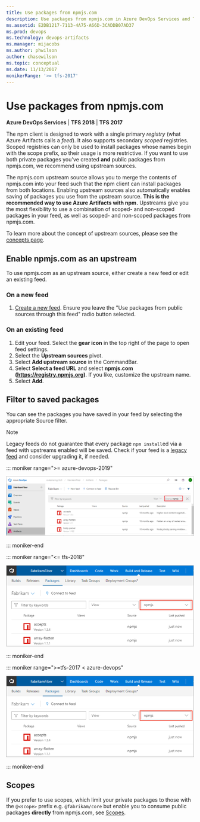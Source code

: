 ```yaml
---
title: Use packages from npmjs.com
description: Use packages from npmjs.com in Azure DevOps Services and Team Foundation Server via upstream sources or scopes
ms.assetid: E2DB1217-7113-4A75-A66D-3CADDB07AD37
ms.prod: devops
ms.technology: devops-artifacts
ms.manager: mijacobs
ms.author: phwilson
author: chasewilson
ms.topic: conceptual
ms.date: 11/13/2017
monikerRange: '>= tfs-2017'
---
```


# Use packages from npmjs.com

**Azure DevOps Services** | **TFS 2018** | **TFS 2017**

The npm client is designed to work with a single primary *registry* (what Azure Artifacts calls a *feed*). It also supports secondary *scoped* registries. Scoped registries can only be used to install packages whose names begin with the scope prefix, so their usage is more restrictive. If you want to use both private packages you've created **and** public packages from npmjs.com, we recommend using upstream sources. 

The npmjs.com upstream source allows you to merge the contents of npmjs.com into your feed such that the npm client can install packages from both locations.  Enabling upstream sources also automatically enables saving of packages you use from the upstream source. **This is the recommended way to use Azure Artifacts with npm.** Upstreams give you the most flexibility to use a combination of scoped- and non-scoped packages in your feed, as well as scoped- and non-scoped packages from npmjs.com.

To learn more about the concept of upstream sources, please see the [concepts page](../concepts/upstream-sources.md).

## Enable npmjs.com as an upstream
To use npmjs.com as an upstream source, either create a new feed or edit an existing feed.

### On a new feed

1. [Create a new feed](../feeds/create-feed.md). Ensure you leave the "Use packages from public sources through this feed" radio button selected.

### On an existing feed

1. Edit your feed. Select the **gear icon** in the top right of the page to open feed settings.
2. Select the **Upstream sources** pivot.
3. Select **Add upstream source** in the CommandBar.
4. Select **Select a feed URL** and select **npmjs.com (https://registry.npmjs.org)**. If you like, customize the upstream name.
5. Select **Add**.

## Filter to saved packages

You can see the packages you have saved in your feed by selecting the appropriate Source filter.

> [!NOTE]
> Legacy feeds do not guarantee that every package `npm install`ed via a feed with upstreams enabled will be saved. Check if your feed is a [legacy feed](https://docs.microsoft.com/azure/devops/artifacts/reference/feed-upgrade-learn-more?view=azure-devops) and consider upgrading it, if needed.

::: moniker range=">= azure-devops-2019"  

![Viewing your cached packages](media/view-cached-packages-newnav.png)

::: moniker-end

::: moniker range="<= tfs-2018"

![Viewing your cached packages](media/view-cached-packages.png)

::: moniker-end

::: moniker range=">=tfs-2017 < azure-devops"

![Viewing your cached packages](media/view-cached-packages.png)

::: moniker-end

## Scopes

If you prefer to use scopes, which limit your private packages to those with the `@<scope>` prefix e.g. `@fabrikam/core` but enable you to consume public packages **directly** from npmjs.com, see [Scopes](scopes.md).
